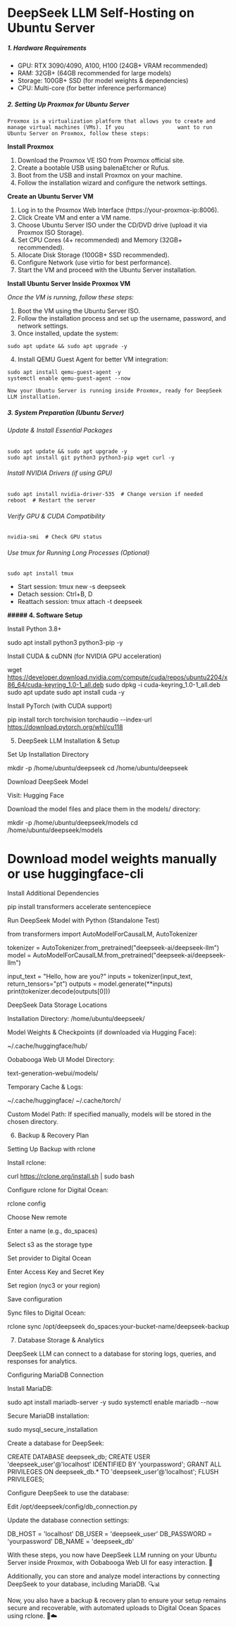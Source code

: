 # DeepSeek LLM Self-Hosting on Ubuntu Server

##### 1. **Hardware Requirements**

* GPU: RTX 3090/4090, A100, H100 (24GB+ VRAM recommended)
* RAM: 32GB+ (64GB recommended for large models)
* Storage: 100GB+ SSD (for model weights & dependencies)
* CPU: Multi-core (for better inference performance)

##### **2. Setting Up Proxmox for Ubuntu Server**

```
Proxmox is a virtualization platform that allows you to create and manage virtual machines (VMs). If you                 want to run Ubuntu Server on Proxmox, follow these steps:
```

**Install Proxmox**

1. Download the Proxmox VE ISO from Proxmox official site.
2. Create a bootable USB using balenaEtcher or Rufus.
3. Boot from the USB and install Proxmox on your machine.
4. Follow the installation wizard and configure the network settings.

**Create an Ubuntu Server VM**

1. Log in to the Proxmox Web Interface (https://your-proxmox-ip:8006).
2. Click Create VM and enter a VM name.
3. Choose Ubuntu Server ISO under the CD/DVD drive (upload it via Proxmox ISO Storage).
4. Set CPU Cores (4+ recommended) and Memory (32GB+ recommended).
5. Allocate Disk Storage (100GB+ SSD recommended).
6. Configure Network (use virtio for best performance).
7. Start the VM and proceed with the Ubuntu Server installation.

**Install Ubuntu Server Inside Proxmox VM**

*Once the VM is running, follow these steps:*

1. Boot the VM using the Ubuntu Server ISO.
2. Follow the installation process and set up the username, password, and network settings.
3. Once installed, update the system:

```
sudo apt update && sudo apt upgrade -y
```
4. Install QEMU Guest Agent for better VM integration:

```
sudo apt install qemu-guest-agent -y
systemctl enable qemu-guest-agent --now
```

```
Now your Ubuntu Server is running inside Proxmox, ready for DeepSeek LLM installation.
```

##### **3. System Preparation (Ubuntu Server)**

###### Update & Install Essential Packages

```
sudo apt update && sudo apt upgrade -y
sudo apt install git python3 python3-pip wget curl -y
```

###### Install NVIDIA Drivers (if using GPU)

```
sudo apt install nvidia-driver-535  # Change version if needed
reboot  # Restart the server
```

###### Verify GPU & CUDA Compatibility

`nvidia-smi  # Check GPU status`

###### Use tmux for Running Long Processes (Optional)

`sudo apt install tmux`

- Start session: tmux new -s deepseek
- Detach session: Ctrl+B, D
- Reattach session: tmux attach -t deepseek

**##### 4. Software Setup**

Install Python 3.8+

sudo apt install python3 python3-pip -y

Install CUDA & cuDNN (for NVIDIA GPU acceleration)

wget https://developer.download.nvidia.com/compute/cuda/repos/ubuntu2204/x86_64/cuda-keyring_1.0-1_all.deb
sudo dpkg -i cuda-keyring_1.0-1_all.deb
sudo apt update
sudo apt install cuda -y

Install PyTorch (with CUDA support)

pip install torch torchvision torchaudio --index-url https://download.pytorch.org/whl/cu118

5. DeepSeek LLM Installation & Setup

Set Up Installation Directory

mkdir -p /home/ubuntu/deepseek
cd /home/ubuntu/deepseek

Download DeepSeek Model

Visit: Hugging Face

Download the model files and place them in the models/ directory:

mkdir -p /home/ubuntu/deepseek/models
cd /home/ubuntu/deepseek/models

# Download model weights manually or use huggingface-cli

Install Additional Dependencies

pip install transformers accelerate sentencepiece

Run DeepSeek Model with Python (Standalone Test)

from transformers import AutoModelForCausalLM, AutoTokenizer

tokenizer = AutoTokenizer.from_pretrained("deepseek-ai/deepseek-llm")
model = AutoModelForCausalLM.from_pretrained("deepseek-ai/deepseek-llm")

input_text = "Hello, how are you?"
inputs = tokenizer(input_text, return_tensors="pt")
outputs = model.generate(**inputs)
print(tokenizer.decode(outputs[0]))

DeepSeek Data Storage Locations

Installation Directory: /home/ubuntu/deepseek/

Model Weights & Checkpoints (if downloaded via Hugging Face):

~/.cache/huggingface/hub/

Oobabooga Web UI Model Directory:

text-generation-webui/models/

Temporary Cache & Logs:

~/.cache/huggingface/
~/.cache/torch/

Custom Model Path: If specified manually, models will be stored in the chosen directory.

6. Backup & Recovery Plan

Setting Up Backup with rclone

Install rclone:

curl https://rclone.org/install.sh | sudo bash

Configure rclone for Digital Ocean:

rclone config

Choose New remote

Enter a name (e.g., do_spaces)

Select s3 as the storage type

Set provider to Digital Ocean

Enter Access Key and Secret Key

Set region (nyc3 or your region)

Save configuration

Sync files to Digital Ocean:

rclone sync /opt/deepseek do_spaces:your-bucket-name/deepseek-backup

7. Database Storage & Analytics

DeepSeek LLM can connect to a database for storing logs, queries, and responses for analytics.

Configuring MariaDB Connection

Install MariaDB:

sudo apt install mariadb-server -y
sudo systemctl enable mariadb --now

Secure MariaDB installation:

sudo mysql_secure_installation

Create a database for DeepSeek:

CREATE DATABASE deepseek_db;
CREATE USER 'deepseek_user'@'localhost' IDENTIFIED BY 'yourpassword';
GRANT ALL PRIVILEGES ON deepseek_db.* TO 'deepseek_user'@'localhost';
FLUSH PRIVILEGES;

Configure DeepSeek to use the database:

Edit /opt/deepseek/config/db_connection.py

Update the database connection settings:

DB_HOST = 'localhost'
DB_USER = 'deepseek_user'
DB_PASSWORD = 'yourpassword'
DB_NAME = 'deepseek_db'

With these steps, you now have DeepSeek LLM running on your Ubuntu Server inside Proxmox, with Oobabooga Web UI for easy interaction. 🚀

Additionally, you can store and analyze model interactions by connecting DeepSeek to your database, including MariaDB. 🔍📊

Now, you also have a backup & recovery plan to ensure your setup remains secure and recoverable, with automated uploads to Digital Ocean Spaces using rclone. 🔄☁️
